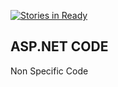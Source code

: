 [![Stories in Ready](https://badge.waffle.io/MorrisonRed/ASPNET.png?label=ready&title=Ready)](https://waffle.io/MorrisonRed/ASPNET)
<h2>ASP.NET CODE</h2>

<p>
Non Specific Code
</p>



